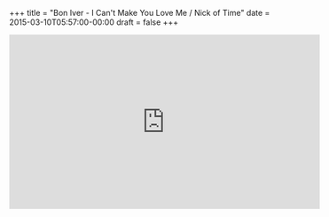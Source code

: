 +++
title = "Bon Iver - I Can't Make You Love Me / Nick of Time"
date = 2015-03-10T05:57:00-00:00
draft = false
+++

<iframe width="560" height="315" src="https://www.youtube.com/embed/Q3VjaCy5gck?si=vYs31kNSwivyVDPp" title="YouTube video player" frameborder="0" allow="accelerometer; autoplay; clipboard-write; encrypted-media; gyroscope; picture-in-picture; web-share" referrerpolicy="strict-origin-when-cross-origin" allowfullscreen></iframe>

